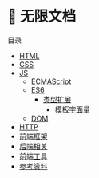 # :closed_book: 无限文档 


目录

- [HTML]()
- [CSS]()
- [JS]()
  - [ECMAScript]()
  - [ES6]()
    - [类型扩展]()
      - [模板字面量]()
  - [DOM]()
- [HTTP]()
- [前端框架]()
- [后端相关]()
- [前端工具]()
- [参考资料]()
